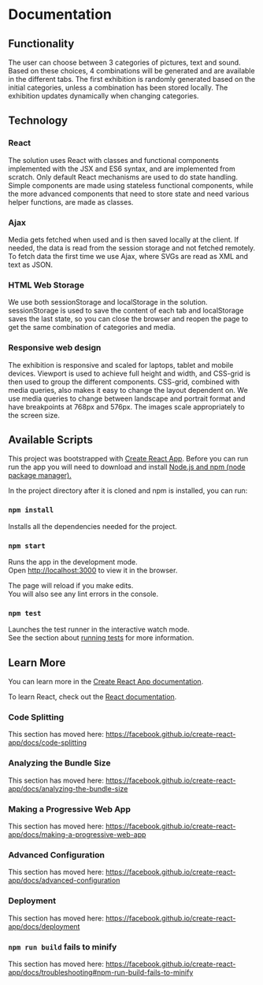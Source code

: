 # Documentation

## Functionality

The user can choose between 3 categories of pictures, text and sound. Based on these choices, 4 combinations will be generated and are available in the different tabs. The first exhibition is randomly generated based on the initial categories, unless a combination has been stored locally. The exhibition updates dynamically when changing categories.

## Technology

### React
The solution uses React with classes and functional components implemented with the JSX and ES6 syntax, and are implemented from scratch. Only default React mechanisms are used to do state handling. Simple components are made using stateless functional components, while the more advanced components that need to store state and need various helper functions, are made as classes.

### Ajax
Media gets fetched when used and is then saved locally at the client. If needed, the data is read from the session storage and not fetched remotely. To fetch data the first time we use Ajax, where SVGs are read as XML and text as JSON.

### HTML Web Storage
We use both sessionStorage and localStorage in the solution. sessionStorage is used to save the content of each tab and localStorage saves the last state, so you can close the browser and reopen the page to get the same combination of categories and media.

### Responsive web design
The exhibition is responsive and scaled for laptops, tablet and mobile devices. Viewport is used to achieve full height and width, and CSS-grid is then used to group the different components. CSS-grid, combined with media queries, also makes it easy to change the layout dependent on. We use media queries to change between landscape and portrait format and have breakpoints at 768px and 576px. The images scale appropriately to the screen size.

## Available Scripts

This project was bootstrapped with [Create React App](https://github.com/facebook/create-react-app).
Before you can run run the app you will need to download and install [Node.js and npm (node package manager).](https://www.npmjs.com/get-npm)


In the project directory after it is cloned and npm is installed, you can run:

### `npm install`

Installs all the dependencies needed for the project.

### `npm start`

Runs the app in the development mode.<br>
Open [http://localhost:3000](http://localhost:3000) to view it in the browser.

The page will reload if you make edits.<br>
You will also see any lint errors in the console.

### `npm test`

Launches the test runner in the interactive watch mode.<br>
See the section about [running tests](https://facebook.github.io/create-react-app/docs/running-tests) for more information.

## Learn More

You can learn more in the [Create React App documentation](https://facebook.github.io/create-react-app/docs/getting-started).

To learn React, check out the [React documentation](https://reactjs.org/).

### Code Splitting

This section has moved here: https://facebook.github.io/create-react-app/docs/code-splitting

### Analyzing the Bundle Size

This section has moved here: https://facebook.github.io/create-react-app/docs/analyzing-the-bundle-size

### Making a Progressive Web App

This section has moved here: https://facebook.github.io/create-react-app/docs/making-a-progressive-web-app

### Advanced Configuration

This section has moved here: https://facebook.github.io/create-react-app/docs/advanced-configuration

### Deployment

This section has moved here: https://facebook.github.io/create-react-app/docs/deployment

### `npm run build` fails to minify

This section has moved here: https://facebook.github.io/create-react-app/docs/troubleshooting#npm-run-build-fails-to-minify

